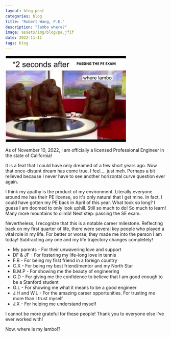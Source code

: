 ```yaml
---
layout: blog-post
categories: blog
title: "Robert Wang, P.E."
description: "lambo where?"
image: assets/img/blog/pe.jfif
date: 2022-11-11
tags: blog
---
```


<img src="/assets/img/blog/wherelambo.png" style="width:75%;"/> 

As of November 10, 2022, I am officially a licensed Professional Engineer in the state of California!

It is a feat that I could have only dreamed of a few short years ago. Now that once-distant dream has come true. I feel.... just meh. Perhaps a bit relieved because I never have to see another horizontal curve question ever again. 

I think my apathy is the product of my environment. Literally everyone around me has their PE license, so it's only natural that I get mine. In fact, I could have gotten my PE back in April of this year. What took so long? I guess I am doomed to only look uphill. Still so much to do! So much to learn! Many more mountains to climb! Next step: passing the SE exam.

Nevertheless, I recognize that this is a notable career milestone. Reflecting back on my first quarter of life, there were several key people who played a vital role in my life. For better or worse, they made me into the person I am today! Subtracting any one and my life trajectory changes completely!

* My parents - For their unwavering love and support
* DF & JF - For fostering my life-long love in tennis
* F.R - For being my first friend in a foreign country
* C.X - For being my best friend/mentor and my North Star
* B.M.P - For showing me the beauty of engineering
* G.D - For giving me the confidence to believe that I am good enough to be a Stanford student
* G.L - For showing me what it means to be a good engineer
* J.H and W.L - For the amazing career opportunities. For trusting me more than I trust myself
* J.X - For helping me understand myself

I cannot be more grateful for these people! Thank you to everyone else I've ever worked with!

Now, where is my lambo!?





















